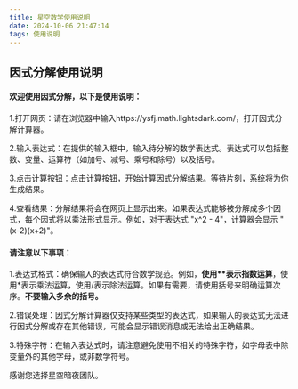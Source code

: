 ```yaml
---
title: 星空数学使用说明
date: 2024-10-06 21:47:14
tags: 使用说明
---
```

## 因式分解使用说明

#### 欢迎使用因式分解，以下是使用说明：
<!-- more -->

1.打开网页：请在浏览器中输入https://ysfj.math.lightsdark.com/，打开因式分解计算器。

2.输入表达式：在提供的输入框中，输入待分解的数学表达式。表达式可以包括整数、变量、运算符（如加号、减号、乘号和除号）以及括号。

3.点击计算按钮：点击计算按钮，开始计算因式分解结果。等待片刻，系统将为你生成结果。

4.查看结果：分解结果将会在网页上显示出来。如果表达式能够被分解成多个因式，每个因式将以乘法形式显示。例如，对于表达式 "x^2 - 4"，计算器会显示 "(x-2)(x+2)"。

#### 请注意以下事项：

1.表达式格式：确保输入的表达式符合数学规范。例如，__使用**表示指数运算__，使用*表示乘法运算，使用/表示除法运算。如果有需要，请使用括号来明确运算次序。__不要输入多余的括号。__

2.错误处理：因式分解计算器仅支持某些类型的表达式，如果输入的表达式无法进行因式分解或存在其他错误，可能会显示错误消息或无法给出正确结果。

3.特殊字符：在输入表达式时，请注意避免使用不相关的特殊字符，如字母表中除变量外的其他字母，或非数学符号。

感谢您选择星空暗夜团队。

